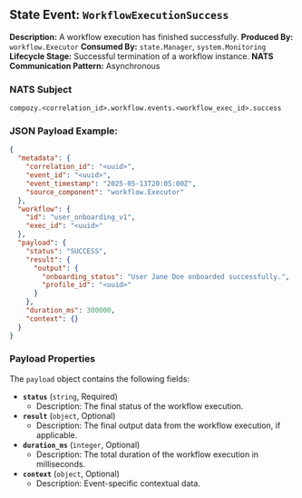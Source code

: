## State Event: `WorkflowExecutionSuccess`

**Description:** A workflow execution has finished successfully.
**Produced By:** `workflow.Executor`
**Consumed By:** `state.Manager`, `system.Monitoring`
**Lifecycle Stage:** Successful termination of a workflow instance.
**NATS Communication Pattern:** Asynchronous

### NATS Subject

`compozy.<correlation_id>.workflow.events.<workflow_exec_id>.success`

### JSON Payload Example:

```json
{
  "metadata": {
    "correlation_id": "<uuid>",
    "event_id": "<uuid>",
    "event_timestamp": "2025-05-13T20:05:00Z",
    "source_component": "workflow.Executor"
  },
  "workflow": {
    "id": "user_onboarding_v1",
    "exec_id": "<uuid>"
  },
  "payload": {
    "status": "SUCCESS",
    "result": {
      "output": {
        "onboarding_status": "User Jane Doe onboarded successfully.",
        "profile_id": "<uuid>"
      }
    },
    "duration_ms": 300000,
    "context": {}
  }
}
```

### Payload Properties

The `payload` object contains the following fields:
-   **`status`** (`string`, Required)
    -   Description: The final status of the workflow execution.
-   **`result`** (`object`, Optional)
    -   Description: The final output data from the workflow execution, if applicable.
-   **`duration_ms`** (`integer`, Optional)
    -   Description: The total duration of the workflow execution in milliseconds.
-   **`context`** (`object`, Optional)
    -   Description: Event-specific contextual data.

